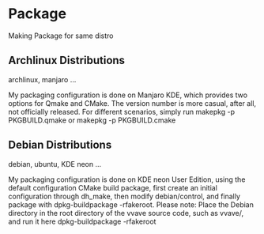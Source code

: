 # Package
Making Package for same distro

## Archlinux Distributions 

archlinux, manjaro ...

My packaging configuration is done on Manjaro KDE, which provides two options for Qmake and CMake. The version number is more casual, after all, not officially released. For different scenarios, simply run makepkg -p  PKGBUILD.qmake or makepkg -p PKGBUILD.cmake

## Debian Distributions

debian, ubuntu, KDE neon ...

My packaging configuration is done on KDE neon User Edition, using the default configuration CMake build package, first create an initial configuration through dh_make, then modify debian/control, and finally package with dpkg-buildpackage -rfakeroot.
Please note: Place the Debian directory in the root directory of the vvave source code, such as vvave/, and run it here dpkg-buildpackage -rfakeroot